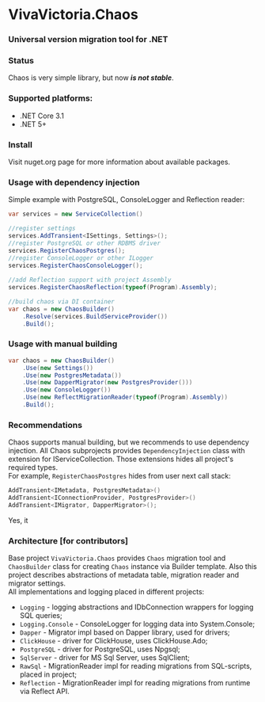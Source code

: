 ﻿# VivaVictoria.Chaos
### Universal version migration tool for .NET

### Status
Chaos is very simple library, but now **_is not stable_**.

### Supported platforms:
- .NET Core 3.1
- .NET 5+

### Install
Visit nuget.org page for more information about available packages.

### Usage with dependency injection
Simple example with PostgreSQL, ConsoleLogger and Reflection reader:
```c#
var services = new ServiceCollection()

//register settings
services.AddTransient<ISettings, Settings>();
//register PostgreSQL or other RDBMS driver
services.RegisterChaosPostgres();
//register ConsoleLogger or other ILogger
services.RegisterChaosConsoleLogger();
            
//add Reflection support with project Assembly
services.RegisterChaosReflection(typeof(Program).Assembly);

//build chaos via DI container            
var chaos = new ChaosBuilder()
    .Resolve(services.BuildServiceProvider())
    .Build();
```

### Usage with manual building
```c#
var chaos = new ChaosBuilder()
    .Use(new Settings())
    .Use(new PostgresMetadata())
    .Use(new DapperMigrator(new PostgresProvider()))
    .Use(new ConsoleLogger())
    .Use(new ReflectMigrationReader(typeof(Program).Assembly))
    .Build();
```

### Recommendations
Chaos supports manual building, but we recommends to use dependency injection. 
All Chaos subprojects provides `DependencyInjection` class with extension for IServiceCollection. Those extensions hides all project's required types.  
For example, `RegisterChaosPostgres` hides from user next call stack:
```c#
AddTransient<IMetadata, PostgresMetadata>()
AddTransient<IConnectionProvider, PostgresProvider>()
AddTransient<IMigrator, DapperMigrator>();
```
Yes, it 

### Architecture [for contributors]
Base project `VivaVictoria.Chaos` provides `Chaos` migration tool and `ChaosBuilder` class for creating `Chaos` instance via Builder template.
Also this project describes abstractions of metadata table, migration reader and migrator settings.  
All implementations and logging placed in different projects:
- `Logging` - logging abstractions and IDbConnection wrappers for logging SQL queries;
- `Logging.Console` - ConsoleLogger for logging data into System.Console;
- `Dapper` - Migrator impl based on Dapper library, used for drivers;
- `ClickHouse` - driver for ClickHouse, uses ClickHouse.Ado;
- `PostgreSQL` - driver for PostgreSQL, uses Npgsql;
- `SqlServer` - driver for MS Sql Server, uses SqlClient;
- `RawSql` - MigrationReader impl for reading migrations from SQL-scripts, placed in project;
- `Reflection` - MigrationReader impl for reading migrations from runtime via Reflect API.
